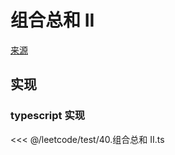 # 组合总和 II
[来源](https://leetcode.cn/problems/combination-sum-ii/)

## 实现

### typescript 实现

<<< @/leetcode/test/40.组合总和 II.ts

